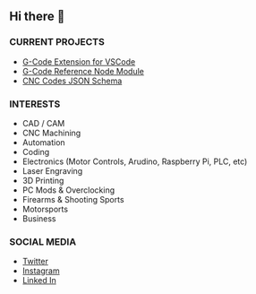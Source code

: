 ## Hi there 👋

### CURRENT PROJECTS
 - [G-Code Extension for VSCode](https://github.com/appliedengdesign/vscode-gcode-syntax)
 - [G-Code Reference Node Module](https://github.com/appliedengdesign/gcode-reference)
 - [CNC Codes JSON Schema](https://github.com/appliedengdesign/cnccodes-json-schema)


### INTERESTS
 - CAD / CAM
 - CNC Machining
 - Automation
 - Coding
 - Electronics (Motor Controls, Arudino, Raspberry Pi, PLC, etc)
 - Laser Engraving
 - 3D Printing
 - PC Mods & Overclocking
 - Firearms & Shooting Sports
 - Motorsports
 - Business

### SOCIAL MEDIA
 - [Twitter](https://twitter.com/mikecentola)
 - [Instagram](https://instagram.com/mikecentola)
 - [Linked In](https://www.linkedin.com/in/mikecentola/)
